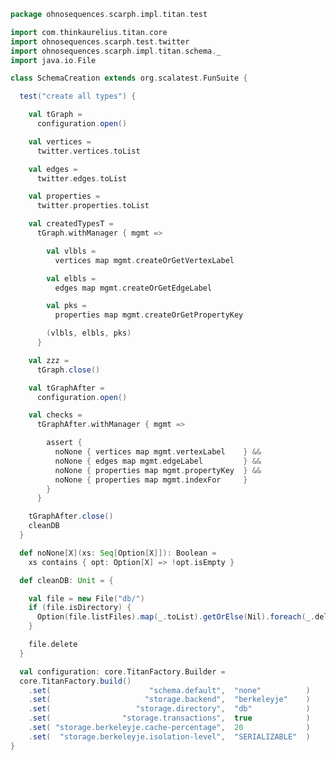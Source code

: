 
```scala
package ohnosequences.scarph.impl.titan.test

import com.thinkaurelius.titan.core
import ohnosequences.scarph.test.twitter
import ohnosequences.scarph.impl.titan.schema._
import java.io.File

class SchemaCreation extends org.scalatest.FunSuite {

  test("create all types") {

    val tGraph =
      configuration.open()

    val vertices =
      twitter.vertices.toList

    val edges =
      twitter.edges.toList

    val properties =
      twitter.properties.toList

    val createdTypesT =
      tGraph.withManager { mgmt =>

        val vlbls =
          vertices map mgmt.createOrGetVertexLabel

        val elbls =
          edges map mgmt.createOrGetEdgeLabel

        val pks =
          properties map mgmt.createOrGetPropertyKey

        (vlbls, elbls, pks)
      }

    val zzz =
      tGraph.close()

    val tGraphAfter =
      configuration.open()

    val checks =
      tGraphAfter.withManager { mgmt =>

        assert {
          noNone { vertices map mgmt.vertexLabel    } &&
          noNone { edges map mgmt.edgeLabel         } &&
          noNone { properties map mgmt.propertyKey  } &&
          noNone { properties map mgmt.indexFor     }
        }
      }

    tGraphAfter.close()
    cleanDB
  }

  def noNone[X](xs: Seq[Option[X]]): Boolean =
    xs contains { opt: Option[X] => !opt.isEmpty }

  def cleanDB: Unit = {

    val file = new File("db/")
    if (file.isDirectory) {
      Option(file.listFiles).map(_.toList).getOrElse(Nil).foreach(_.delete)
    }

    file.delete
  }

  val configuration: core.TitanFactory.Builder =
  core.TitanFactory.build()
    .set(                      "schema.default",  "none"          )
    .set(                     "storage.backend",  "berkeleyje"    )
    .set(                   "storage.directory",  "db"            )
    .set(                "storage.transactions",  true            )
    .set( "storage.berkeleyje.cache-percentage",  20              )
    .set(  "storage.berkeleyje.isolation-level",  "SERIALIZABLE"  )
}

```




[main/scala/ohnosequences/scarph/impl/titan/evals.scala]: ../../../../../main/scala/ohnosequences/scarph/impl/titan/evals.scala.md
[main/scala/ohnosequences/scarph/impl/titan/morphisms.scala]: ../../../../../main/scala/ohnosequences/scarph/impl/titan/morphisms.scala.md
[main/scala/ohnosequences/scarph/impl/titan/predicates.scala]: ../../../../../main/scala/ohnosequences/scarph/impl/titan/predicates.scala.md
[main/scala/ohnosequences/scarph/impl/titan/rewrites.scala]: ../../../../../main/scala/ohnosequences/scarph/impl/titan/rewrites.scala.md
[main/scala/ohnosequences/scarph/impl/titan/syntax.scala]: ../../../../../main/scala/ohnosequences/scarph/impl/titan/syntax.scala.md
[main/scala/ohnosequences/scarph/impl/titan/titanSchema.scala]: ../../../../../main/scala/ohnosequences/scarph/impl/titan/titanSchema.scala.md
[main/scala/ohnosequences/scarph/impl/titan/types.scala]: ../../../../../main/scala/ohnosequences/scarph/impl/titan/types.scala.md
[main/scala/ohnosequences/scarph/impl/titan/writes.scala]: ../../../../../main/scala/ohnosequences/scarph/impl/titan/writes.scala.md
[test/scala/ohnosequences/scarph/titan/SchemaCreation.scala]: SchemaCreation.scala.md
[test/scala/ohnosequences/scarph/titan/schemaTests.scala]: schemaTests.scala.md
[test/scala/ohnosequences/scarph/titan/TwitterTitanTest.scala]: TwitterTitanTest.scala.md